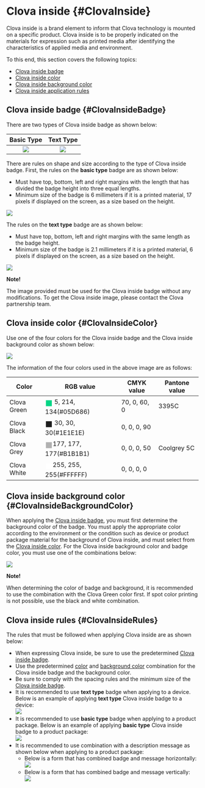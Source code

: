 # Clova inside {#ClovaInside}
Clova inside is a brand element to inform that Clova technology  is mounted on a specific product. Clova inside is to be properly indicated on the materials for expression such as printed media after identifying the characteristics of applied media and environment.

To this end, this section covers the following topics:

* [Clova inside badge](#ClovaInsideBadge)
* [Clova inside color](#ClovaInsideColor)
* [Clova inside background color](#ClovaInsideBackgroundColor)
* [Clova inside application rules](#ClovaInsideRules)

## Clova inside badge {#ClovaInsideBadge}
There are two types of Clova inside badge as shown below:

| Basic Type                                                        | Text Type                                                      |
|:-----------------------------------------------------------:|:-----------------------------------------------------------:|
| ![](/Design/Assets/Images/Clova_Inside-Basic_Type_Badge.png)  | ![](/Design/Assets/Images/Clova_Inside-Text_Type_Badge.png)  |

There are rules on shape and size according to the type of Clova inside badge. First, the rules on the **basic type** badge are as shown below:
* Must have top, bottom, left and right margins with the length that has divided the badge height into three equal lengths.
* Minimum size of the badge is 6 millimeters if it is a printed material, 17 pixels if displayed on the screen, as a size based on the height.

![](/Design/Assets/Images/Clova_Inside-Basic_Type_Badge-Rules.png)

The rules on the **text type** badge are as shown below:

* Must have top, bottom, left and right margins with the same length as the badge height.
* Minimum size of the badge is 2.1 millimeters if it is a printed material, 6 pixels if displayed on the screen, as a size based on the height.

![](/Design/Assets/Images/Clova_Inside-Text_Type_Badge-Rules.png)

<div class="note">
  <p><strong>Note!</strong></p>
  <p>The image provided must be used for the Clova inside badge without any modifications. To get the Clova inside image, please contact the Clova partnership team.</p>
</div>

## Clova inside color {#ClovaInsideColor}
Use one of the four colors for the Clova inside badge and the Clova inside background color as shown below:

![](/Design/Assets/Images/Clova_Inside-Color.png)

The information of the four colors used in the above image are as follows:

| Color        | RGB value       | CMYK value     | Pantone value   |
|----------------|-------------|-------------|-------------|
| Clova Green    | <span style="color:#05D686; font-size:150%; vertical-align:middle;">&#9724;</span>  5, 214, 134(#05D686) | 70,  0, 60,  0 | 3395C |
| Clova Black    | <span style="color:#1E1E1E; font-size:150%; vertical-align:middle;">&#9724;</span> 30,  30,  30(#1E1E1E) |  0,  0,  0, 90 | <!-- --> |
| Clova Grey     | <span style="color:#B1B1B1; font-size:150%; vertical-align:middle;">&#9724;</span>177, 177, 177(#B1B1B1) |  0,  0,  0, 50 | Coolgrey 5C |
| Clova White    | <span style="color:#FFFFFF; font-size:150%; vertical-align:middle;">&#9724;</span>255, 255, 255(#FFFFFF) |  0,  0,  0,  0 | <!-- --> |


## Clova inside background color {#ClovaInsideBackgroundColor}

When applying the [Clova inside badge](#ClovaInsideBadge), you must first determine the background color of the badge. You must apply the appropriate color according to the environment or the condition such as device or product package material for the background of Clova inside, and must select from the [Clova inside color](#ClovaInsideColor). For the Clova inside background color and badge color, you must use one of the combinations below:

![](/Design/Assets/Images/Clova_Inside-Background_Color-Combinations.png)

<div class="note">
  <p><strong>Note!</strong></p>
  <p>When determining the color of badge and background, it is recommended to use the combination with the Clova Green color first. If spot color printing is not possible, use the black and white combination.</p>
</div>

## Clova inside rules {#ClovaInsideRules}

The rules that must be followed when applying Clova inside are as shown below:

<ul>
  <li>When expressing Clova inside, be sure to use the predetermined <a href="#ClovaInsideBadge">Clova inside badge</a>.</li>
  <li>Use the predetermined <a href="#ClovaInsideColor">color</a> and <a href="#ClovaInsideBackgroundColor">background color</a> combination for the Clova inside badge and the background color.
  <li>Be sure to comply with the spacing rules and the minimum size of the <a href="#ClovaInsideBadge">Clova inside badge</a>.</li>
  <li>It is recommended to use <strong>text type</strong> badge when applying to a device. Below is an example of applying <strong>text type</strong> Clova inside badge to a device:<br />
    <img src="/Design/Assets/Images/Clova_Inside-Device_Exmaple.png" />
  </li>
  <li>It is recommended to use <strong>basic type</strong> badge when applying to a product package. Below is an example of applying <strong>basic type</strong> Clova inside badge to a product package:<br />
    <img src="/Design/Assets/Images/Clova_Inside-Package_Example.png" />
  </li>
  <li>It is recommended to use combination with a description message as shown below when applying to a product package:
    <ul>
      <li>Below is a form that has combined badge and message horizontally:<br />
        <img src="/Design/Assets/Images/Clova_Inside-Horizontal_Signature_For_Package.png" />
      </li>
      <li>Below is a form that has combined badge and message vertically:<br />
        <img src="/Design/Assets/Images/Clova_Inside-Vertical_Signature_For_Package.png" />
      </li>
    </ul>
  </li>
</ul>
